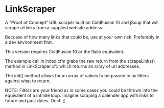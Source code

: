 LinkScraper
===========================

A "Proof of Concept" URL scraper built on ColdFusion 10 and jSoup that will scrape all links from a supplied website address.

Becuase of how many links that could be, use at your own risk. Preferably in a dev environment first.

This version requires ColdFusion 10 or the Railo equivalent.

The example call in index.cfm grabs the raw return from the scrapeLinks() method in LinkScraper.cfc which returns an array of url addresses.

The init() method allows for an array of values to be passed in as filters against what to return.

NOTE: Filters are your friend as in some cases you could be thrown into the equivalent of a infinite loop. Imagine scraping a calender app with links to future and past dates. Ouch ;)
